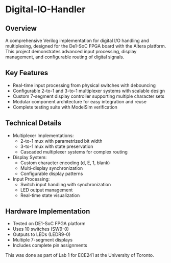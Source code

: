# Digital-IO-Handler

## Overview
A comprehensive Verilog implementation for digital I/O handling and multiplexing, designed for the De1-SoC FPGA board with the Altera platform. This project demonstrates advanced input processing, display management, and configurable routing of digital signals.

## Key Features
- Real-time input processing from physical switches with debouncing
- Configurable 2-to-1 and 3-to-1 multiplexer systems with scalable design
- Custom 7-segment display controller supporting multiple character sets
- Modular component architecture for easy integration and reuse
- Complete testing suite with ModelSim verification

## Technical Details
- Multiplexer Implementations:
  - 2-to-1 mux with parametrized bit width
  - 3-to-1 mux with state preservation
  - Cascaded multiplexer systems for complex routing
- Display System:
  - Custom character encoding (d, E, 1, blank)
  - Multi-display synchronization
  - Configurable display patterns
- Input Processing:
  - Switch input handling with synchronization
  - LED output management
  - Real-time state visualization

## Hardware Implementation
- Tested on DE1-SoC FPGA platform
- Uses 10 switches (SW9-0)
- Outputs to LEDs (LEDR9-0)
- Multiple 7-segment displays
- Includes complete pin assignments

This was done as part of Lab 1 for ECE241 at the University of Toronto.
